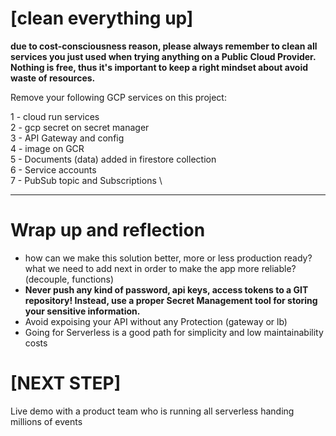 # [clean everything up]

**due to cost-consciousness reason, please always remember to clean all services you just used when trying anything on a Public Cloud Provider. Nothing is free, thus it's important to keep a right mindset about avoid waste of resources.**

Remove your following GCP services on this project:

1 - cloud run services \
2 - gcp secret on secret manager \
3 - API Gateway and config\
4 - image on GCR \
5 - Documents (data) added in firestore collection \
6 - Service accounts \
7 - PubSub topic and Subscriptions \


---

# Wrap up and reflection

- how can we make this solution better, more or less production ready? what we need to add next in order to make the app more reliable? (decouple, functions)
- **Never push any kind of password, api keys, access tokens to a GIT repository! Instead, use a proper Secret Management tool for storing your sensitive information.**
- Avoid expoising your API without any Protection (gateway or lb)
- Going for Serverless is a good path for simplicity and low maintainability costs



# [NEXT STEP]
Live demo with a product team who is running all serverless handing millions of events
